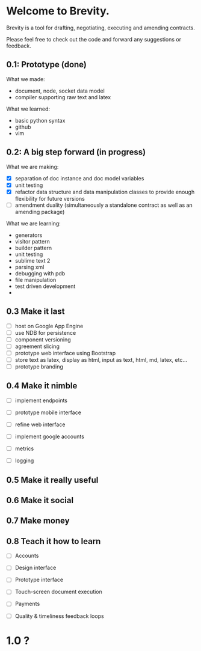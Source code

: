 Welcome to Brevity.
===================

Brevity is a tool for drafting, negotiating, executing and amending contracts. 

Please feel free to check out the code and forward any suggestions or feedback.

0.1: Prototype (done)
---------------------
What we made:

- document, node, socket data model
- compiler supporting raw text and latex

What we learned: 

- basic python syntax
- github
- vim

0.2: A big step forward (in progress)
--------------------------------------
What we are making:

- [x] separation of doc instance and doc model variables
- [x] unit testing
- [x] refactor data structure and data manipulation classes to provide enough flexibility for future versions
- [ ] amendment duality (simultaneously a standalone contract as well as an amending package)

What we are learning:

- generators
- visitor pattern
- builder pattern
- unit testing
- sublime text 2
- parsing xml
- debugging with pdb
- file manipulation
- test driven development
- 


0.3 Make it last
----------------
- [ ] host on Google App Engine
- [ ] use NDB for persistence
- [ ] component versioning
- [ ] agreement slicing
- [ ] prototype web interface using Bootstrap
- [ ] store text as latex, display as html, input as text, html, md, latex, etc...
- [ ] prototype branding

0.4 Make it nimble
------------------
- [ ] implement endpoints
- [ ] prototype mobile interface
- [ ] refine web interface
- [ ] implement google accounts
- [ ] metrics
- [ ] logging


0.5 Make it really useful
-------------------------

0.6 Make it social
------------------

0.7 Make money
--------------

0.8 Teach it how to learn
-------------------------

- [ ] Accounts
- [ ] Design interface
- [ ] Prototype interface
- [ ] Touch-screen document execution
- [ ] Payments
- [ ] Quality & timeliness feedback loops


1.0 ? 
=====
